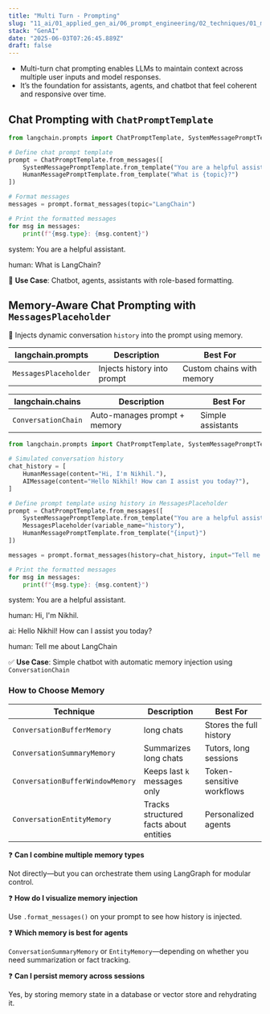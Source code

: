 ```yaml
---
title: "Multi Turn - Prompting"
slug: "11_ai/01_applied_gen_ai/06_prompt_engineering/02_techniques/01_multi_turn"
stack: "GenAI"
date: "2025-06-03T07:26:45.889Z"
draft: false
---
```


- Multi-turn chat prompting enables LLMs to maintain context across multiple user inputs and model responses.
- It’s the foundation for assistants, agents, and chatbot that feel coherent and responsive over time.

## Chat Prompting with `ChatPromptTemplate`

```python
from langchain.prompts import ChatPromptTemplate, SystemMessagePromptTemplate, HumanMessagePromptTemplate

# Define chat prompt template
prompt = ChatPromptTemplate.from_messages([
    SystemMessagePromptTemplate.from_template("You are a helpful assistant."),
    HumanMessagePromptTemplate.from_template("What is {topic}?")
])

# Format messages
messages = prompt.format_messages(topic="LangChain")

# Print the formatted messages
for msg in messages:
    print(f"{msg.type}: {msg.content}")
```

<op>

system: You are a helpful assistant.

human: What is LangChain?

</op>

🔹 **Use Case**: Chatbot, agents, assistants with role-based formatting.

## Memory-Aware Chat Prompting with `MessagesPlaceholder`

🔹 Injects dynamic conversation `history` into the prompt using memory.

| langchain.prompts     | Description                 | Best For                  |
| --------------------- | --------------------------- | ------------------------- |
| `MessagesPlaceholder` | Injects history into prompt | Custom chains with memory |

| langchain.chains    | Description                  | Best For          |
| ------------------- | ---------------------------- | ----------------- |
| `ConversationChain` | Auto-manages prompt + memory | Simple assistants |

```python
from langchain.prompts import ChatPromptTemplate, SystemMessagePromptTemplate, HumanMessagePromptTemplate, MessagesPlaceholder

# Simulated conversation history
chat_history = [
    HumanMessage(content="Hi, I'm Nikhil."),
    AIMessage(content="Hello Nikhil! How can I assist you today?"),
]

# Define prompt template using history in MessagesPlaceholder
prompt = ChatPromptTemplate.from_messages([
    SystemMessagePromptTemplate.from_template("You are a helpful assistant."),
    MessagesPlaceholder(variable_name="history"),
    HumanMessagePromptTemplate.from_template("{input}")
])

messages = prompt.format_messages(history=chat_history, input="Tell me about LangChain")

# Print the formatted messages
for msg in messages:
    print(f"{msg.type}: {msg.content}")
```

<op>

system: You are a helpful assistant.

human: Hi, I'm Nikhil.

ai: Hello Nikhil! How can I assist you today?

human: Tell me about LangChain

</op>

✅ **Use Case**: Simple chatbot with automatic memory injection using `ConversationChain`

### How to Choose Memory

| Technique                        | Description                            | Best For                  |
| -------------------------------- | -------------------------------------- | ------------------------- |
| `ConversationBufferMemory`       | long chats                             | Stores the full history   |
| `ConversationSummaryMemory`      | Summarizes long chats                  | Tutors, long sessions     |
| `ConversationBufferWindowMemory` | Keeps last `k` messages only           | Token-sensitive workflows |
| `ConversationEntityMemory`       | Tracks structured facts about entities | Personalized agents       |

❓ **Can I combine multiple memory types**

Not directly—but you can orchestrate them using LangGraph for modular control.

❓ **How do I visualize memory injection**

Use `.format_messages()` on your prompt to see how history is injected.

❓ **Which memory is best for agents**

`ConversationSummaryMemory` or `EntityMemory`—depending on whether you need summarization or fact tracking.

❓ **Can I persist memory across sessions**

Yes, by storing memory state in a database or vector store and rehydrating it.
